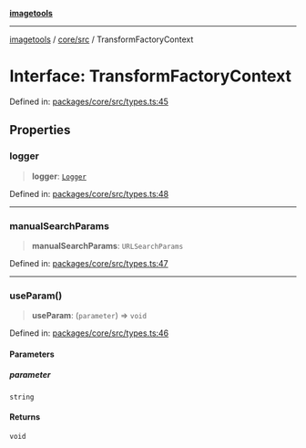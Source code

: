 [**imagetools**](../../../README.md)

***

[imagetools](../../../modules.md) / [core/src](../README.md) / TransformFactoryContext

# Interface: TransformFactoryContext

Defined in: [packages/core/src/types.ts:45](https://github.com/JonasKruckenberg/imagetools/blob/87fff79acddac50a50f7aee7c6a68a0623fbc68f/packages/core/src/types.ts#L45)

## Properties

### logger

> **logger**: [`Logger`](Logger.md)

Defined in: [packages/core/src/types.ts:48](https://github.com/JonasKruckenberg/imagetools/blob/87fff79acddac50a50f7aee7c6a68a0623fbc68f/packages/core/src/types.ts#L48)

***

### manualSearchParams

> **manualSearchParams**: `URLSearchParams`

Defined in: [packages/core/src/types.ts:47](https://github.com/JonasKruckenberg/imagetools/blob/87fff79acddac50a50f7aee7c6a68a0623fbc68f/packages/core/src/types.ts#L47)

***

### useParam()

> **useParam**: (`parameter`) => `void`

Defined in: [packages/core/src/types.ts:46](https://github.com/JonasKruckenberg/imagetools/blob/87fff79acddac50a50f7aee7c6a68a0623fbc68f/packages/core/src/types.ts#L46)

#### Parameters

##### parameter

`string`

#### Returns

`void`
